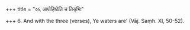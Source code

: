 +++
title = "०६ आपोहिष्ठेति च तिसृभिः"

+++
6. And with the three (verses), Ye waters are' (Vāj. Saṃh. XI, 50-52).
